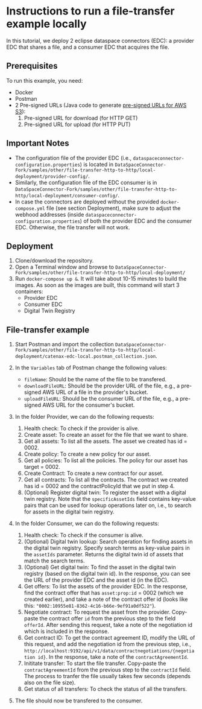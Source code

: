 # Instructions to run a file-transfer example locally

In this tutorial, we deploy 2 eclipse dataspace connectors (EDC): a provider EDC that shares a file, and a consumer EDC that acquires the file. 

## Prerequisites

To run this example, you need:

- Docker
- Postman
- 2 Pre-signed URLs (Java code to generate [pre-signed URLs for AWS S3](https://code.siemens.com/-/snippets/2984)):
    1. Pre-signed URL for download (for HTTP GET)
    1. Pre-signed URL for upload (for HTTP PUT)

## Important Notes

- The configuration file of the provider EDC (i.e., `dataspaceconnector-configuration.properties`) is located in `DataSpaceConnector-Fork/samples/other/file-transfer-http-to-http/local-deployment/provider-config/`.
- Similarly, the configuration file of the EDC consumer is in `DataSpaceConnector-Fork/samples/other/file-transfer-http-to-http/local-deployment/consumer-config/`.
- In case the connectors are deployed without the provided `docker-compose.yml` file (see section Deployment), make sure to adjust the webhood addresses (inside `dataspaceconnector-configuration.properties`) of both the provider EDC and the consumer EDC. Otherwise, the file transfer will not work.

## Deployment

1. Clone/download the repository.
1. Open a Terminal window and browse to `DataSpaceConnector-Fork/samples/other/file-transfer-http-to-http/local-deployment/`
1. Run `docker-compose up &`. It will take about 10-15 minutes to build the images. As soon as the images are built, this command will start 3 containers:
    - Provider EDC
    - Consumer EDC
    - Digital Twin Registry

## File-transfer example

1. Start Postman and import the collection `DataSpaceConnector-Fork/samples/other/file-transfer-http-to-http/local-deployment/catenax-edc-local.postman_collection.json`.

1. In the `Variables` tab of Postman change the following values:
    - `fileName`: Should be the name of the file to be transfered.
    - `downloadFileURL`: Should be the provider URL of the file, e.g., a pre-signed AWS URL of a file in the provider's bucket.
    - `uploadFileURL`: Should be the consumer URL of the file, e.g., a pre-signed AWS URL for the consumer's bucket.

1. In the folder Provider, we can do the following requests:

    1. Health check: To check if the provider is alive.
    1. Create asset: To create an asset for the file that we want to share.
    1. Get all assets: To list all the assets. The asset we created has id = 0002.
    1. Create policy: To create a new policy for our asset.
    1. Get all policies: To list all the policies. The policy for our asset has target = 0002.
    1. Create Contract: To create a new contract for our asset.
    1. Get all contracts: To list all the contracts. The contract we created has id = 0002 and the contractPolicyId that we put in step 4.
    1. (Optional) Register digital twin: To register the asset with a digital twin registry. Note that the `specificAssetIds` field contains key-value pairs that can be used for lookup operations later on, i.e., to search for assets in the digital twin registry.

1. In the folder Consumer, we can do the following requests:

    1. Health check: To check if the consumer is alive.
    1. (Optional) Digital twin lookup: Search operation for finding assets in the digital twin registry. Specify search terms as key-value pairs in the `assetIds` parameter. Returns the digital twin id of assets that match the search terms.
    1. (Optional) Get digital twin: To find the asset in the digital twin registry (based on the digital twin id). In the response, you can see the URL of the provider EDC and the asset id (in the EDC).
    1. Get offers: To list the assets of the provider EDC. In the response, find the contract offer that has `asset:prop:id` = 0002 (which we created earlier), and take a note of the contract offer id (looks like this: `"0002:10955e81-8362-4c16-b66e-9ef91a0df522"`).
    1. Negotiate contract: To request the asset from the provider. Copy-paste the contract offer `id` from the previous step to the field `offerId`. After sending this request, take a note of the negotiation id which is included in the response.
    1. Get contract ID: To get the contract agreement ID, modify the URL of this request, and add the negotiation id from the previous step, i.e., `http://localhost:9192/api/v1/data/contractnegotiations/{negotiation id}`. In the response, take a note of the `contractAgreementId`.
    1. Inititate transfer: To start the file transfer. Copy-paste the `contractAgreementId` from the previous step to the `contractId` field. The process to tranfer the file usually takes few seconds (depends also on the file size).
    1. Get status of all transfers: To check the status of all the transfers. 

1. The file should now be transfered to the consumer.